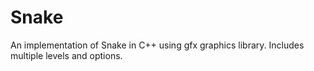 # Snake

An implementation of Snake in C++ using gfx graphics library. Includes multiple levels and options.
